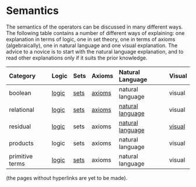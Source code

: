 # Semantics

The semantics of the operators can be discussed in many different ways. The following table contains a number of different ways of explaining: one explanation in terms of logic, one in set theory, one in terms of axioms \(algebraically\), one in natural language and one visual explanation. The advice to a novice is to start with the natural language explanation, and to read other explanations only if it suits the prior knowledge.

| Category | Logic | Sets | Axioms | Natural Language | Visual |
| :--- | :--- | :--- | :--- | :--- | :--- |
| boolean | [logic](semantics-in-logic/boolean-operators.md) | [sets](semantics-in-sets/boolean-operators-sets.md) | [axioms](semantics-in-algebra/boolean-operators-in-algebra.md) | natural language | visual |
| relational | [logic](semantics-in-logic/relational-operators.md) | [sets](semantics-in-sets/relational-operators-in-set-theory.md) | [axioms](semantics-in-algebra/relational-operators-in-algebra.md) | [natural language](semantics-in-natural-language/relational-operators-in-natural-language.md) | visual |
| residual | [logic](semantics-in-logic/residual-operators.md) | sets | axioms | [natural language](semantics-in-natural-language/residual-operators.md) | [visual](semantics-visualized/semantics-visualized.md) |
| products | logic | sets | axioms | natural language | visual |
| primitive terms | [logic](semantics-in-logic/primitive-terms.md) | [sets](semantics-in-sets/primitive-terms-in-set-theory.md) | axioms | natural language | visual |

\(the pages without hyperlinks are yet to be made\).

